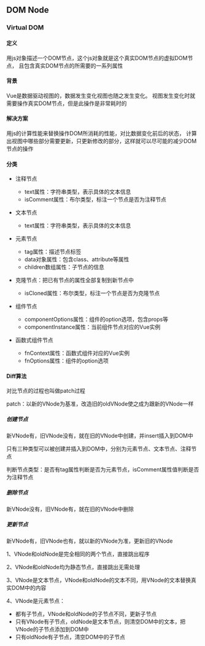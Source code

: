 ## DOM Node

### Virtual DOM

#### 定义
用js对象描述一个DOM节点，这个js对象就是这个真实DOM节点的虚拟DOM节点，
且包含真实DOM节点的所需要的一系列属性

#### 背景
Vue是数据驱动视图的，数据发生变化视图也随之发生变化。
视图发生变化时就需要操作真实DOM节点，但是此操作是非常耗时的

#### 解决方案
用js的计算性能来替换操作DOM所消耗的性能，对比数据变化前后的状态，
计算出视图中哪些部分需要更新，只更新修改的部分，这样就可以尽可能的减少DOM节点的操作

#### 分类

- 注释节点

    - text属性：字符串类型，表示具体的文本信息
    - isComment属性：布尔类型，标注一个节点是否为注释节点
- 文本节点

    - text属性：字符串类型，表示具体的文本信息
- 元素节点

    - tag属性：描述节点标签
    - data对象属性：包含class、attribute等属性
    - children数组属性：子节点的信息
- 克隆节点：把已有节点的属性全部复制到新节点中

    - isCloned属性：布尔类型，标注一个节点是否为克隆节点
- 组件节点

    - componentOptions属性：组件的option选项，包含props等
    - componentInstance属性：当前组件节点对应的Vue实例
- 函数式组件节点

    - fnContext属性：函数式组件对应的Vue实例
    - fnOptions属性：组件的option选项

#### Diff算法
对比节点的过程也叫做patch过程

patch：以新的VNode为基准，改造旧的oldVNode使之成为跟新的VNode一样

##### 创建节点
新VNode有，旧VNode没有，就在旧的VNode中创建，并insert插入到DOM中

只有三种类型可以被创建并插入到DOM中，分别为元素节点、文本节点、注释节点

判断节点类型：是否有tag属性判断是否为元素节点，isComment属性值判断是否为注释节点

##### 删除节点
新VNode没有，旧VNode有，就在旧的VNode中删除

##### 更新节点
新VNode有，旧VNode也有，就以新的VNode为准，更新旧的VNode

1、VNode和oldNode是完全相同的两个节点，直接跳出程序

2、VNode和oldNode均为静态节点，直接跳出无需处理

3、VNode是文本节点，VNode和oldNode的文本不同，用VNode的文本替换真实DOM中的内容

4、VNode是元素节点：

- 都有子节点，VNode和oldNode的子节点不同，更新子节点
- 只有VNode有子节点，oldNode是文本节点，则清空DOM中的文本，把VNode的子节点添加到DOM中
- 只有oldNode有子节点，清空DOM中的子节点